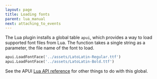 ```yaml
---
layout: page
title: Loading fonts
parent: lua_manual
next: attaching_to_events
---
```


The Lua plugin installs a global table `apui`, which provides a way to load supported font files from Lua. The function takes a single string as a parameter, the file name of the font to load.

```python
apui.LoadFontFace('../assets/LatoLatin-Regular.ttf')
apui.LoadFontFace('../assets/LatoLatin-Bold.ttf')
```

See the APUI [Lua API reference](api_reference.html#apui) for other things to do with this global.
